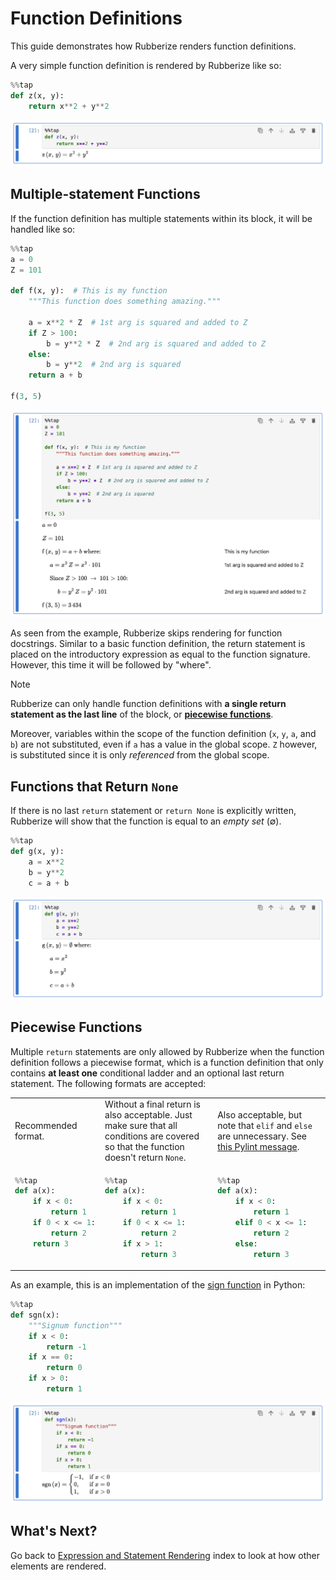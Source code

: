 # Function Definitions

This guide demonstrates how Rubberize renders function definitions.

A very simple function definition is rendered by Rubberize like so:

```python
%%tap
def z(x, y):
    return x**2 + y**2
```

<picture>
    <source media="(prefers-color-scheme: dark)" srcset="../assets/rendering/funcdefs/simple_funcdef_dark.png">
    <source media="(prefers-color-scheme: light)" srcset="../assets/rendering/funcdefs/simple_funcdef.png">
    <img alt="Screenshot of a simple function definition in Rubberize" src="../assets/rendering/funcdefs/simple_funcdef.png">
</picture>

## Multiple-statement Functions

If the function definition has multiple statements within its block, it will be handled like so:

```python
%%tap
a = 0
Z = 101

def f(x, y):  # This is my function
    """This function does something amazing."""
    
    a = x**2 * Z  # 1st arg is squared and added to Z
    if Z > 100:
        b = y**2 * Z  # 2nd arg is squared and added to Z
    else:
        b = y**2  # 2nd arg is squared
    return a + b

f(3, 5)
```

<picture>
    <source media="(prefers-color-scheme: dark)" srcset="../assets/rendering/funcdefs/funcdef_dark.png">
    <source media="(prefers-color-scheme: light)" srcset="../assets/rendering/funcdefs/funcdef.png">
    <img alt="Screenshot of function definition in Rubberize" src="../assets/rendering/funcdefs/funcdef.png">
</picture>

As seen from the example, Rubberize skips rendering for function docstrings. Similar to a basic function definition, the return statement is placed on the introductory expression as equal to the function signature. However, this time it will be followed by "$\text{where}$".

> [!NOTE]
> Rubberize can only handle function definitions with **a single return statement as the last line** of the block, or **[piecewise functions](#piecewise-functions)**.

Moreover, variables within the scope of the function definition (`x`, `y`, `a`, and `b`) are not substituted, even if `a` has a value in the global scope. `Z` however, is substituted since it is only *referenced* from the global scope.

## Functions that Return `None`

If there is no last `return` statement or `return None` is explicitly written, Rubberize will show that the function is equal to an *empty set* ($\emptyset$).

```python
%%tap
def g(x, y):
    a = x**2
    b = y**2
    c = a + b
```

<picture>
    <source media="(prefers-color-scheme: dark)" srcset="../assets/rendering/funcdefs/funcdef_ret_none_dark.png">
    <source media="(prefers-color-scheme: light)" srcset="../assets/rendering/funcdefs/funcdef_ret_none.png">
    <img alt="Screenshot of function definition that returns None in Rubberize" src="../assets/rendering/funcdefs/funcdef_ret_none.png">
</picture>

## Piecewise Functions

Multiple `return` statements are only allowed by Rubberize when the function definition follows a piecewise format, which is a function definition that only contains **at least one** conditional ladder and an optional last return statement. The following formats are accepted:

<table>
<tr>
<td> Recommended format. </td>
<td> Without a final return is also acceptable. Just make sure that all conditions are covered so that the function doesn't return <code>None</code>. </td>
<td> Also acceptable, but note that <code>elif</code> and <code>else</code> are unnecessary. See <a href="https://pylint.readthedocs.io/en/latest/user_guide/messages/refactor/no-else-return.html">this Pylint message</a>. </td>
</tr>
<tr style="vertical-align:top;">
<td>

```python
%%tap
def a(x):
    if x < 0:
        return 1
    if 0 < x <= 1:
        return 2
    return 3
```

</td>
<td>
    
```python
%%tap
def a(x):
    if x < 0:
        return 1
    if 0 < x <= 1:
        return 2
    if x > 1:
        return 3
```

</td>
<td>

```python
%%tap
def a(x):
    if x < 0:
        return 1
    elif 0 < x <= 1:
        return 2
    else:
        return 3
```

</td>
</tr>
</table> 

As an example, this is an implementation of the [sign function](https://en.wikipedia.org/wiki/Sign_function) in Python:

```python
%%tap
def sgn(x):
    """Signum function"""
    if x < 0:
        return -1
    if x == 0:
        return 0
    if x > 0:
        return 1
```

<picture>
    <source media="(prefers-color-scheme: dark)" srcset="../assets/rendering/funcdefs/signum_dark.png">
    <source media="(prefers-color-scheme: light)" srcset="../assets/rendering/funcdefs/signum.png">
    <img alt="Screenshot of signum function definition in Rubberize" src="../assets/rendering/funcdefs/signum.png">
</picture>

## What's Next?

Go back to [Expression and Statement Rendering](index.md) index to look at how other elements are rendered.